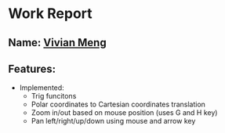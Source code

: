 
# Work Report

## Name: <ins> Vivian Meng </ins>

## Features:



- Implemented:
  - Trig funcitons
  - Polar coordinates to Cartesian coordinates translation
  - Zoom in/out based on mouse position (uses G and H key)
  - Pan left/right/up/down using mouse and arrow key
  




